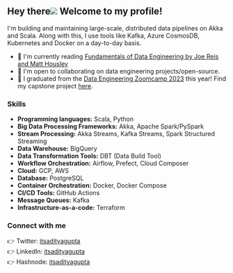 ## Hey there![](https://user-images.githubusercontent.com/18350557/176309783-0785949b-9127-417c-8b55-ab5a4333674e.gif) Welcome to my profile!

I'm building and maintaining large-scale, distributed data pipelines on Akka and Scala. Along with this, I use tools like Kafka, Azure CosmosDB, Kubernetes and Docker on a day-to-day basis.

* 🧠 I'm currently reading [Fundamentals of Data Engineering by Joe Reis and Matt Housley](https://www.oreilly.com/library/view/fundamentals-of-data/9781098108298/)
* 👋 I'm open to collaborating on data engineering projects/open-source.
* 🎉 I graduated from the [Data Engineering Zoomcamp 2023](https://drive.google.com/file/d/1qHF3cGu0pwRDcOhpyx19EdB3ehGXTFN6/view?usp=share_link) this year! Find my capstone project [here](https://github.com/itsadityagupta/yelposphere).

### Skills

* **Programming languages:** Scala, Python
* **Big Data Processing Frameworks:** Akka, Apache Spark/PySpark
* **Stream Processing:** Akka Streams, Kafka Streams, Spark Structured Streaming
* **Data Warehouse:** BigQuery
* **Data Transformation Tools:** DBT (Data Build Tool)
* **Workflow Orchestration:** Airflow, Prefect, Cloud Composer
* **Cloud:** GCP, AWS
* **Database:** PostgreSQL
* **Container Orchestration:** Docker, Docker Compose
* **CI/CD Tools:** GitHub Actions
* **Message Queues:** Kafka
* **Infrastructure-as-a-code:** Terraform

### Connect with me

👉 Twitter: [itsadityagupta](https://twitter.com/itsadityagupta)<br>
👉 LinkedIn: [itsadityagupta](https://linkedin.com/in/itsadityagupta)<br>
👉 Hashnode: [itsadityagupta](https://itsadityagupta.hashnode.dev/)
